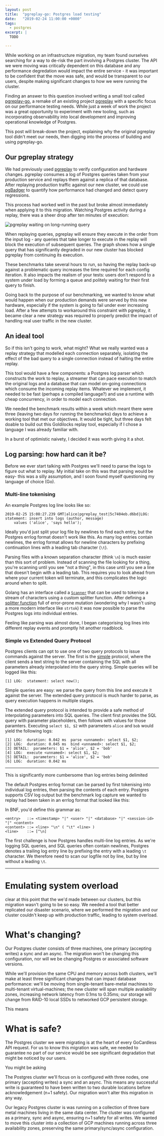 ```yaml
---
layout: post
title:  "pgreplay-go: Postgres load testing"
date:   "2019-02-24 11:00:00 +0000"
tags:
  - postgres
excerpt: |
  TODO

---
```


While working on an infrastructure migration, my team found ourselves searching
for a way to de-risk the part involving a Postgres cluster. The API we were
moving was critically dependent on this database and any performance degredation
would impact the entire service - it was important to be confident that the move
was safe, and would be transparent to our users, despite making significant
changes to how we were running the cluster.

Finding an answer to this question involved writing a small tool called
[pgreplay-go](https://github.com/gocardless/pgreplay-go), a remake of an
existing project [pgreplay](https://github.com/laurenz/pgreplay) with a specific
focus on our performance testing needs. While just a week of work the project
was a great opportunity to experiment with new tooling, such as incorporating
observability into local development and improving operational knowledge of
Postgres.

This post will break-down the project, explaining why the original pgreplay tool
didn't meet our needs, then digging into the process of building and using
pgreplay-go.

## Our pgreplay strategy

We had previously used [pgreplay](https://github.com/laurenz/pgreplay) to verify
configuration and hardware changes. pgreplay consumes a log of Postgres queries
taken from your production service and replays them against a replica of that
database. After replaying production traffic against our new cluster, we could
use [pgBadger](https://github.com/darold/pgbadger) to quantify how performance
had changed and detect query regressions.

This process had worked well in the past but broke almost immediately when
applying it to this migration. Watching Postgres activity during a replay, there
was a sheer drop after ten minutes of execution:

![pgreplay waiting on long-running query](pgreplay-blocking.png)

When replaying queries, pgreplay will ensure they execute in the order from the
input log - any queries that take longer to execute in the replay will block the
execution of subsequent queries. The graph shows how a single query that has
significantly degraded in our new cluster has blocked pgreplay from continuing
its execution.

These benchmarks take several hours to run, so having the replay back-up against
a problematic query increases the time required for each config iteration. It
also impacts the realism of your tests: users don't respond to a system under
load by forming a queue and politely waiting for their first query to finish.

Going back to the purpose of our benchmarking, we wanted to know what would
happen when our production demands were served by this new hardware, especially
if the system is going to fail under ever increasing load. After a few attempts
to workaround this constraint with pgreplay, it became clear a new strategy was
required to properly predict the impact of handling real user traffic in the new
cluster.

## An ideal tool

So if this isn't going to work, what might? What we really wanted was a replay
strategy that modelled each connection separately, isolating the effect of the
bad query to a single connection instead of halting the entire replay.

This tool would have a few components: a Postgres log parser which constructs
the work to replay, a streamer that can pace execution to match the original
logs and a database that can model on-going connections which consume the
incoming replay items. Whatever we implement, it needed to be fast (perhaps a
compiled language?) and use a runtime with cheap concurrency, in order to model
each connection.

We needed the benchmark results within a week which meant there were three
(leaving two days for running the benchmarks) days to achieve a working tool
that met our objectives. It would be tight, but three days felt doable to build
out this Goldilocks replay tool, especially if I chose a language I was already
familiar with.

In a burst of optimistic naivety, I decided it was worth giving it a shot.

## Log parsing: how hard can it be?

Before we ever start talking with Postgres we'll need to parse the logs to
figure out what to replay. My initial take on this was that parsing would be
easy- this was a silly assumption, and I soon found myself questioning my
language of choice (Go).

### Multi-line tokenising

An example Postgres log line looks like so:

```
2019-02-25 15:08:27.239 GMT|alice|pgreplay_test|5c7404eb.d6bd|LOG:  statement: insert into logs (author, message)
	values ('alice', 'says hello');
```

Ideally you'd just split your log file by newlines to find each entry, but the
Postgres errlog format doesn't work like this. As many log entries contain
newlines, the errlog format allows for newline characters by prefixing
continuation lines with a leading tab character (`\t`).

Parsing files with a known separation character (think `\n`) is much easier than
this sort of problem. Instead of scanning the file looking for a thing, you're
scanning until you see "not a thing", in this case until you see a line that
doesn't begin with a leading tab. This requires you to look ahead from where
your current token will terminate, and this complicates the logic around when to
split.

Golang has an interface called a [`Scanner`](https://golang.org/pkg/bufio/#Scanner)
that can be used to tokenise a stream of characters using a custom splitter
function. After defining a [splitter function](https://github.com/gocardless/pgreplay-go/blob/v0.1.2/pkg/pgreplay/parse.go#L346-L406)
full of error-prone mutation (wondering why I wasn't using a more modern
interface like `strtok`) it was now possible to parse the Postgres logs into
individual entries.

Feeling like parsing was almost done, I began categorising log lines into
different replay events and promptly hit another roadblock.

### Simple vs Extended Query Protocol

Postgres clients can opt to use one of two query protocols to issue commands
against the server. The first is the [simple](https://www.postgresql.org/docs/11/protocol-flow.html#id-1.10.5.7.4)
protocol, where the client sends a text string to the server containing the SQL
with all parameters already interpolated into the query string. Simple queries
will be logged like this:

```
[1] LOG:  statement: select now();
```

Simple queries are easy: we parse the query from this line and execute it
against the server. The extended query protocol is much harder to parse, as
query execution happens in multiple stages.

The extended query protocol is intended to provide a safe method of
interpolating parameters into SQL queries. The client first provides the SQL
query with parameter placeholders, then follows with values for those paramters.
Executing `select $1, $2` with parameters `alice` and `bob` would yield the
following logs:

```
[1] LOG:  duration: 0.042 ms  parse <unnamed>: select $1, $2;
[2] LOG:  duration: 0.045 ms  bind <unnamed>: select $1, $2;
[3] DETAIL:  parameters: $1 = 'alice', $2 = 'bob'
[4] LOG:  execute <unnamed>: select $1, $2;
[5] DETAIL:  parameters: $1 = 'alice', $2 = 'bob'
[6] LOG:  duration: 0.042 ms
```

---


This is significantly more cumbersome than log
entries being delimited 

The default Postgres errlog format can be parsed by first tokenising into
individual log entries, then parsing the contents of each entry. Postgres
supports CSV log output but the benchmark log capture we wanted to replay had
been taken in an errlog format that looked like this:

In BNF, you'd define this grammar as:

```
<entry>   ::= <timestamp> "|" <user> "|" <database> "|" <session-id> "|" <content>
<content> ::= <line> "\n" ( "\t" <line> )
<line>    ::= [^\n]
```

The first challenge is how Postgres handles multi-line log entries. As we're
logging SQL queries, and SQL queries often contain newlines, Postgres denotes a
trailing log entry line by prefixing the entry with a leading `\t` character.
We therefore need to scan our logfile not by line, but by line without a leading
`\t`.

---

# Emulating system overload

clear at this point that the
we'd made between our clusters, but this migration wasn't going to be so easy.
We needed a tool that better replicated our disaster scenario, where we
performed the migration and our cluster couldn't keep up with production
traffic, leading to system overload.

# What's changing?

Our Postgres cluster consists of three machines, one primary (accepting writes)
a sync and an async. The migration won't be changing this configuration, nor
will we be changing Postgres or associated software versions.

While we'll provision the same CPU and memory across both clusters, we'll make
at least three significant changes that can impact database performance: we'll
be moving from single-tenant bare-metal machines to multi-tenant
virtual-machines; the new cluster will span multiple availability zones,
increasing network latency from 0.1ms to 0.35ms; our storage will change from
RAID-10 local SSDs to networked GCP persistent storage.

This means 

# What is safe?

The Postgres cluster we were migrating is at the heart of every GoCardless API
request. For us to know this migration was safe, we needed to guarantee no part
of our service would be see significant degradation that might be noticed by our
users.

You might be asking

The Postgres cluster we'll focus on is configured with three nodes, one primary
(accepting writes) a sync and an async. This means any successful write is
guaranteed to have been written to two durable locations before acknowledgement
(n+1 safety). Our migration won't alter this migration in any way.



Our legacy Postgres cluster is was running on a collection of three bare metal
machines living in the same data center. The cluster was configured as a
primary, sync and async, ensuring n+1 safety for all writes. We wanted to move
this cluster into a collection of GCP machines running across three availability
zones, preserving the same primary/sync/async configuration.

